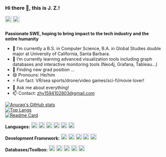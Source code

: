 ### Hi there 👋, this is J. Z.!

<a href="https://leetcode.com/zhy1594102803/">
  <img align="left" alt="Leetcode" width="22px" src="https://cdn.jsdelivr.net/npm/simple-icons@v3/icons/leetcode.svg" />
</a>
<a href="https://www.linkedin.com/in/jonathan-h-z/">
  <img align="left" alt="LinkedIn" width="22px" src="https://cdn.jsdelivr.net/npm/simple-icons@3.13.0/icons/linkedin.svg" />
</a>
<br />
<br />


**Passionate SWE, hoping to bring impact to the tech industry and the entire humanity**

- 🔭 I’m currently a B.S. in Computer Science, B.A. in Global Studies double major at University of California, Santa Barbara.
- 🌱 I’m currently learning advanced visualization tools including graph databases and interactive monitoring tools (Neo4j, Grafana, Tableau...)
- 🤔 Finding new grad position ...
- 😄 Pronouns: He/him
- ⚡ Fun fact: VR/sea sports/drone/video games/sci-fi/movie lover!
- 💬 Ask me about everything! 
- 📫 Contact: zhy1594102803@gmail.com

[![Anurag's GitHub stats](https://github-readme-stats.vercel.app/api?username=scudbt&count_private=true&show_icons=true&theme=radical)](https://github.com/anuraghazra/github-readme-stats)  
[![Top Langs](https://github-readme-stats.vercel.app/api/top-langs/?username=scudbt&langs_count=8)](https://github.com/anuraghazra/github-readme-stats)  
[![Readme Card](https://github-readme-stats.vercel.app/api/pin/?username=scudbt&repo=github-readme-stats)](https://github.com/anuraghazra/github-readme-stats)

**Languages:**
<code><img height="20" src="https://cdn.jsdelivr.net/npm/simple-icons@3.12.2/icons/javascript.svg"></code>
<code><img height="20" src="https://cdn.jsdelivr.net/npm/simple-icons@3.12.2/icons/python.svg"></code>
<code><img height="20" src="https://cdn.jsdelivr.net/npm/simple-icons@3.12.2/icons/cplusplus.svg"></code>
<code><img height="20" src="https://cdn.jsdelivr.net/npm/simple-icons@3.12.2/icons/java.svg"></code>
<code><img height="20" src="https://cdn.jsdelivr.net/npm/simple-icons@3.12.2/icons/html5.svg"></code>
<code><img height="20" src="https://cdn.jsdelivr.net/npm/simple-icons@3.12.2/icons/css3.svg"></code>


**Development Framework:**
<code><img height="20" src="https://cdn.jsdelivr.net/npm/simple-icons@3.12.2/icons/react.svg"></code>
<code><img height="20" src="https://cdn.jsdelivr.net/npm/simple-icons@3.12.2/icons/node-dot-js.svg"></code>
<code><img height="20" src="https://cdn.jsdelivr.net/npm/simple-icons@3.12.2/icons/numpy.svg"></code>
<code><img height="20" src="https://cdn.jsdelivr.net/npm/simple-icons@3.12.2/icons/pytorch.svg"></code>
<code><img height="20" src="https://cdn.jsdelivr.net/npm/simple-icons@3.12.2/icons/scikit-learn.svg"></code>


**Databases/Toolbox:**
<code><img height="20" src="https://cdn.jsdelivr.net/npm/simple-icons@3.12.2/icons/mysql.svg"></code>
<code><img height="20" src="https://cdn.jsdelivr.net/npm/simple-icons@3.12.2/icons/mongodb.svg"></code>
<code><img height="20" src="https://cdn.jsdelivr.net/npm/simple-icons@3.12.2/icons/postgresql.svg"></code>
<code><img height="20" src="https://cdn.jsdelivr.net/npm/simple-icons@3.12.2/icons/amazonaws.svg"></code>
<code><img height="20" src="https://cdn.jsdelivr.net/npm/simple-icons@3.12.2/icons/git.svg"></code>
